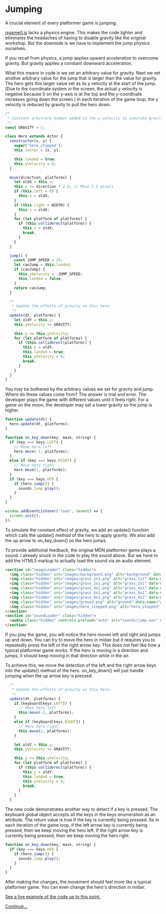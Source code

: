 # Jumping

A crucial element of every platformer game is jumping.

[jsgame0.js](https://github.com/thisarray/jsgame0) lacks a physics engine.
This makes the code lighter and eliminates the headaches of having to disable gravity like the original workshop.
But the downside is we have to implement the jump physics ourselves.

If you recall from physics, a jump applies upward acceleration to overcome gravity.
But gravity applies a constant downward acceleration.

What this means in code is we set an arbitrary value for gravity.
Next we set another arbitrary value for the jump that is larger than the value for gravity.
The hero gets this larger value set as its y velocity at the start of the jump.
(Due to the coordinate system in the screen, the actual y velocity is negative because 0 on the y-axis is at the top and the y-coordinate increases going down the screen.)
In each iteration of the game loop, the y velocity is reduced by gravity to pull the hero down.

```js
/*
 * Constant arbitrary number added to the y velocity to simulate gravity.
 */
const GRAVITY = 1;

class Hero extends Actor {
  constructor(x, y) {
    super('hero_stopped');
    this.center = [x, y];

    this.landed = true;
    this.yVelocity = 0;
  }

  move(direction, platforms) {
    let oldX = this.x;
    this.x += direction * 2.5; // Move 2.5 pixels
    if (this.left < 0) {
      this.x = oldX;
    }
    if (this.right > WIDTH) {
      this.x = oldX;
    }
    for (let platform of platforms) {
      if (this.colliderect(platform)) {
        this.x = oldX;
        break;
      }
    }
  }

  jump() {
    const JUMP_SPEED = 20;
    let canJump = this.landed;
    if (canJump) {
      this.yVelocity = -JUMP_SPEED;
      this.landed = false;
    }
    return canJump;
  }

  /*
   * Update the effects of gravity on this hero.
   */
  update(dt, platforms) {
    let oldY = this.y;
    this.yVelocity += GRAVITY;

    this.y += this.yVelocity;
    for (let platform of platforms) {
      if (this.colliderect(platform)) {
        this.y = oldY;
        this.landed = true;
        this.yVelocity = 0;
        break;
      }
    }
  }
}
```

You may be bothered by the arbitrary values we set for gravity and jump.
Where do these values come from?
The answer is trial and error.
The developer plays the game with different values until it feels right.
For a game on the moon, the developer may set a lower gravity so the jump is higher.

```js
function update(dt) {
  hero.update(dt, platforms);
}

function on_key_down(key, mask, string) {
  if (key === keys.LEFT) {
    // Move hero left
    hero.move(-1, platforms);
  }
  else if (key === keys.RIGHT) {
    // Move hero right
    hero.move(1, platforms);
  }
  if (key === keys.UP) {
    if (hero.jump()) {
      sounds.jump.play();
    }
  }
}

window.addEventListener('load', (event) => {
  screen.init();
});
```

To simulate the constant effect of gravity, we add an update() function which calls the update() method of the hero to apply gravity.
We also add the up arrow to on_key_down() so the hero jumps.

To provide additional feedback, the original MDN platformer game plays a sound.
I already snuck in the code to play the sound above.
But we have to add the HTML5 markup to actually load the sound via an audio element.

```html
<section id="imageLoader" class="hidden">
  <img class="hidden" src="images/background.png" alt="background" data-name="background">
  <img class="hidden" src="images/grass_1x1.png" alt="grass_1x1" data-name="grass_1x1">
  <img class="hidden" src="images/grass_2x1.png" alt="grass_2x1" data-name="grass_2x1">
  <img class="hidden" src="images/grass_4x1.png" alt="grass_4x1" data-name="grass_4x1">
  <img class="hidden" src="images/grass_6x1.png" alt="grass_6x1" data-name="grass_6x1">
  <img class="hidden" src="images/grass_8x1.png" alt="grass_8x1" data-name="grass_8x1">
  <img class="hidden" src="images/ground.png" alt="ground" data-name="ground">
  <img class="hidden" src="images/hero_stopped.png" alt="hero_stopped" data-name="hero_stopped">
</section>
<section id="soundLoader" class="hidden">
  <audio class="hidden" controls preload="auto" src="sounds/jump.wav" data-name="jump">Your browser does not support the audio element.</audio>
</section>
```

If you play the game, you will notice the hero moves left and right and jumps up and down.
You can try to move the hero in midair but it requires you to repeatedly press the left or the right arrow key.
This does not feel like how a typical platformer game works.
If the hero is moving in a direction and jumps, it should keep moving in that direction while in the air.

To achieve this, we move the detection of the left and the right arrow keys into the update() method of the hero.
on_key_down() will just handle jumping when the up arrow key is pressed.

```js
  /*
   * Update the effects of gravity on this hero.
   */
  update(dt, platforms) {
    if (keyboard[keys.LEFT]) {
      // Move hero left
      this.move(-1, platforms);
    }
    else if (keyboard[keys.RIGHT]) {
      // Move hero right
      this.move(1, platforms);
    }

    let oldY = this.y;
    this.yVelocity += GRAVITY;

    this.y += this.yVelocity;
    for (let platform of platforms) {
      if (this.colliderect(platform)) {
        this.y = oldY;
        this.landed = true;
        this.yVelocity = 0;
        break;
      }
    }
  }
```

The new code demonstrates another way to detect if a key is pressed.
The keyboard global object accepts all the keys in the keys enumeration as an attribute.
The return value is true if the key is currently being pressed.
So in each iteration of the game loop, if the left arrow key is currently being pressed, then we keep moving the hero left.
If the right arrow key is currently being pressed, then we keep moving the hero right.

```js
function on_key_down(key, mask, string) {
  if (key === keys.UP) {
    if (hero.jump()) {
      sounds.jump.play();
    }
  }
}
```

After making the changes, the movement should feel more like a typical platformer game.
You can even change the hero's direction in midair.

[See a live example of the code up to this point.](https://thisarray.github.io/mdn_platformer_game/08.html)

[Continue...](step09.md)
